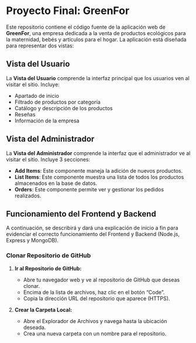 # Proyecto Final: GreenFor

Este repositorio contiene el código fuente de la aplicación web de **GreenFor**, una empresa dedicada a la venta de productos ecológicos para la maternidad, bebés y artículos para el hogar. La aplicación está diseñada para representar dos vistas:

## Vista del Usuario
La **Vista del Usuario** comprende la interfaz principal que los usuarios ven al visitar el sitio. Incluye:
- Apartado de inicio
- Filtrado de productos por categoría
- Catálogo y descripción de los productos
- Reseñas
- Información de la empresa


## Vista del Administrador
La **Vista del Administrador** comprende la interfaz que el administrador ve al visitar el sitio. Incluye 3 secciones:
- **Add Items**: Este componente maneja la adición de nuevos productos.
- **List Items**: Este componente muestra una lista de todos los productos almacenados en la base de datos.
- **Orders**: Este componente permite ver y gestionar los pedidos realizados.



## Funcionamiento del Frontend y Backend
A continuación, se describirá y dará una explicación de inicio a fin para evidenciar el correcto funcionamiento del Frontend y Backend (Node.js, Express y MongoDB).

### Clonar Repositorio de GitHub
1. **Ir al Repositorio de GitHub:**
   - Abre tu navegador web y ve al repositorio de GitHub que deseas clonar.
   - Encima de la lista de archivos, haz clic en el botón “Code”.
   - Copia la dirección URL del repositorio que aparece (HTTPS).



2. **Crear la Carpeta Local:**
   - Abre el Explorador de Archivos y navega hasta la ubicación deseada.
   - Crea una nueva carpeta con un nombre para el repositorio.


